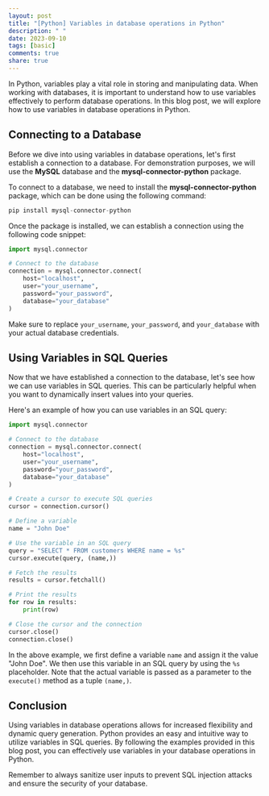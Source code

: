 ```yaml
---
layout: post
title: "[Python] Variables in database operations in Python"
description: " "
date: 2023-09-10
tags: [basic]
comments: true
share: true
---
```


In Python, variables play a vital role in storing and manipulating data. When working with databases, it is important to understand how to use variables effectively to perform database operations. In this blog post, we will explore how to use variables in database operations in Python.

## Connecting to a Database

Before we dive into using variables in database operations, let's first establish a connection to a database. For demonstration purposes, we will use the **MySQL** database and the **mysql-connector-python** package.

To connect to a database, we need to install the **mysql-connector-python** package, which can be done using the following command:

```python
pip install mysql-connector-python
```

Once the package is installed, we can establish a connection using the following code snippet:

```python
import mysql.connector

# Connect to the database
connection = mysql.connector.connect(
    host="localhost",
    user="your_username",
    password="your_password",
    database="your_database"
)
```

Make sure to replace `your_username`, `your_password`, and `your_database` with your actual database credentials.

## Using Variables in SQL Queries

Now that we have established a connection to the database, let's see how we can use variables in SQL queries. This can be particularly helpful when you want to dynamically insert values into your queries.

Here's an example of how you can use variables in an SQL query:

```python
import mysql.connector

# Connect to the database
connection = mysql.connector.connect(
    host="localhost",
    user="your_username",
    password="your_password",
    database="your_database"
)

# Create a cursor to execute SQL queries
cursor = connection.cursor()

# Define a variable
name = "John Doe"

# Use the variable in an SQL query
query = "SELECT * FROM customers WHERE name = %s"
cursor.execute(query, (name,))

# Fetch the results
results = cursor.fetchall()

# Print the results
for row in results:
    print(row)

# Close the cursor and the connection
cursor.close()
connection.close()
```

In the above example, we first define a variable `name` and assign it the value "John Doe". We then use this variable in an SQL query by using the `%s` placeholder. Note that the actual variable is passed as a parameter to the `execute()` method as a tuple `(name,)`.

## Conclusion

Using variables in database operations allows for increased flexibility and dynamic query generation. Python provides an easy and intuitive way to utilize variables in SQL queries. By following the examples provided in this blog post, you can effectively use variables in your database operations in Python.

Remember to always sanitize user inputs to prevent SQL injection attacks and ensure the security of your database.